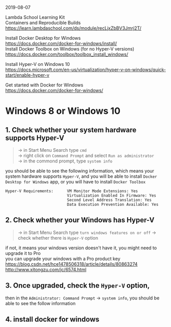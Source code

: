 2019-08-07  

Lambda School Learning Kit  
Containers and Reproducible Builds  
https://learn.lambdaschool.com/ds/module/recLjxZbBV3Jmrj2T/  

Install Docker Desktop for Windows  
https://docs.docker.com/docker-for-windows/install/  
Install Docker Toolbox on Windows (for no Hyper-V versions)  
https://docs.docker.com/toolbox/toolbox_install_windows/  

Install Hyper-V on Windows 10  
https://docs.microsoft.com/en-us/virtualization/hyper-v-on-windows/quick-start/enable-hyper-v  

Get started with Docker for Windows  
https://docs.docker.com/docker-for-windows/  

# Windows 8 or Windows 10

## 1. Check whether your system hardware supports Hyper-V

> -> in Start Menu Search type `cmd`  
> -> right click on `Command Prompt` and select `Run as administrator`  
> -> in the commond prompt, type `system info`

you should be able to see the following information, 
which means your system hardware supports `Hyper-V`,
and you will be able to install `Docker Desktop for Windows` app,
or you will have to install `Docker Toolbox`

```
Hyper-V Requirements:      VM Monitor Mode Extensions: Yes
                           Virtualization Enabled In Firmware: Yes
                           Second Level Address Translation: Yes
                           Data Execution Prevention Available: Yes
```

## 2. Check whether your Windows has Hyper-V

> -> in Start Menu Search type `turn windows features on or off`
> -> check whether there is `Hyper-V` option

if not, it means your windows version doesn't have it, you might need to upgrade it to Pro  
you can upgrade your windows with a Pro product key  
https://blog.csdn.net/hce1478506318/article/details/80863274  
http://www.xitongzu.com/jc/6574.html  

## 3. Once upgraded, check the `Hyper-V` option, 
then in the `Administrator: Command Prompt` -> `system info`, 
you should be able to see the follow information

## 4. install docker for windows


